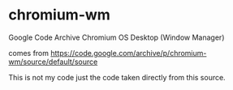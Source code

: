 # chromium-wm
Google Code Archive Chromium OS Desktop (Window Manager)

comes from https://code.google.com/archive/p/chromium-wm/source/default/source

This is not my code just the code taken directly from this source.
